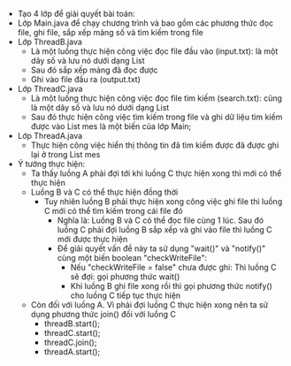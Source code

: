 - Tạo 4 lớp để giải quyết bài toán:
- Lớp Main.java để chạy chương trình và bao gồm các phương thức đọc file, ghi file, sắp xếp mảng số và tìm kiếm trong file
- Lớp ThreadB.java 
  - Là một luồng thực hiện công việc đọc file đầu vào (input.txt): là một dãy số và lưu nó dưới dạng List<Integer>
  - Sau đó sắp xếp mảng đã đọc được
  - Ghi vào file đầu ra (output.txt)
- Lớp ThreadC.java
  - Là một luồng thực hiện công việc đọc file tìm kiếm (search.txt): cũng là một dãy số và lưu nó dưới dạng List<Integer>
  - Sau đó thực hiện công việc tìm kiếm trong file và ghi dữ liệu tìm kiếm được vào List<String> mes là một biến của lớp Main;
- Lớp ThreadA.java
  - Thực hiện công việc hiển thị thông tin đã tìm kiếm được đã được ghi lại ở trong List<String> mes
- Ý tưởng thực hiện:
  - Ta thấy luồng A phải đợi tới khi luồng C thực hiện xong thì mới có thể thực hiện
  - Luồng B và C có thể thực hiện đồng thời
    - Tuy nhiên luồng B phải thực hiện xong công việc ghi file thì luồng C mới có thể tìm kiếm trong cái file đó
      - Nghĩa là: Luồng B và C có thể đọc file cùng 1 lúc. Sau đó luồng C phải đợi luồng B sắp xếp và ghi vào file thì luồng C mới được thực hiện
      - Để giải quyết vấn đề này ta sử dụng "wait()" và "notify()" cùng một biến boolean "checkWriteFile":
        - Nếu "checkWriteFile = false" chưa được ghi: Thì luồng C sẽ đợi: gọi phương thức wait()
        - Khi luồng B ghi file xong rồi thì gọi phương thức notify() cho luồng C tiếp tục thực hiện
  - Còn đối với luồng A. Vì phải đợi luồng C thực hiện xong nên ta sử dụng phương thức join() đối với luồng C
    - threadB.start();
    - threadC.start();
    - threadC.join();
    - threadA.start();
